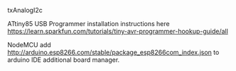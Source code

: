 txAnalogI2c

ATtiny85 USB Programmer installation instructions here https://learn.sparkfun.com/tutorials/tiny-avr-programmer-hookup-guide/all

NodeMCU add http://arduino.esp8266.com/stable/package_esp8266com_index.json to arduino IDE additional board manager.
